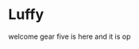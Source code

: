 # Luffy
welcome
gear five is here and it is op 
 
 
  
  
     
                    
                     
                              
                                              
                      
                          
               
     
  
 
